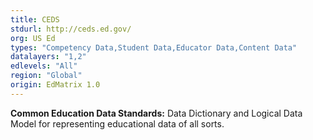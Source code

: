 ```yaml
---
title: CEDS
stdurl: http://ceds.ed.gov/
org: US Ed
types: "Competency Data,Student Data,Educator Data,Content Data"
datalayers: "1,2"
edlevels: "All"
region: "Global"
origin: EdMatrix 1.0
---
```

**Common Education Data Standards:** Data Dictionary and Logical Data Model for representing educational data of all sorts.
